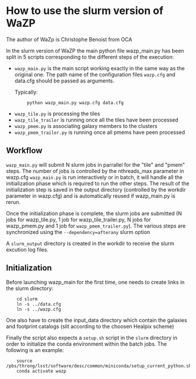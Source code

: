 # How to use the slurm version of WaZP 
The author of WaZp is Christophe Benoist from OCA 

In the slurm version of WaZP the main python file wazp_main.py has been split in 5 scripts corresponding to the different steps of the execution:

- `wazp_main.py` is the main script working exactly in the same way as the original one. The path name of the configuration files `wazp.cfg` and data.cfg 
should be passed as arguments. 

	Typically: 

```
		python wazp_main.py wazp.cfg data.cfg
```

- `wazp_tile.py` is processing the tiles
- `wazp_tile_trailer` is running once all the tiles have been processed
- `wazp_pmem.py` is associating galaxy members to the clusters
- `wazp_pmem_trailer.py` is running once all pmems have peen processed

## Workflow

`wazp_main.py` will submit N slurm jobs in parrallel for the "tile" and "pmem" steps. The number of jobs is controlled by the nthreads_max parameter in wazp.cfg
`wazp_main.py` is run interactively or in batch, it will handle all the initialization phase which is required to run the other steps. The result of the initialization step is saved in the output directory (controlled by the workdir parameter in wazp.cfg) and is automatically reused if wazp_main.py is rerun.

Once the initialization phase is complete, the slurm jobs are submitted (N jobs for wazp_tile.py, 1 job for wazp_tile_trailer.py, N jobs for wazp_pmem.py and 1 job for `wazp_pmem_trailer.py`). The various steps are synchronized using the `--dependency=afterany` slurm option

A `slurm_output` directory is created in the workdir to receive the slurm excution log files.

## Initialization

Before launching wazp_main for the first time, one needs to create links in the slurm directory:

```
	cd slurm
	ln -s ../data.cfg
	ln -s ../wazp.cfg
```
One also have to create the input_data directory which contain the galaxies and footprint catalogs (slit according to the choosen Healpix scheme)

Finally the script also expects a `setup.sh` script in the `slurm` directory in order to initialize the conda environment within the batch jobs.
The following is an example:

```
	source /pbs/throng/lsst/software/desc/common/miniconda/setup_current_python.sh
	conda activate wazp
```
